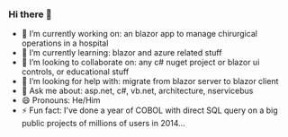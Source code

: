 ### Hi there 👋
- 🔭 I’m currently working on: an blazor app to manage chirurgical operations in a hospital
- 🌱 I’m currently learning: blazor and azure related stuff
- 👯 I’m looking to collaborate on: any c# nuget project or blazor ui controls, or educational stuff
- 🤔 I’m looking for help with: migrate from blazor server to blazor client
- 💬 Ask me about: asp.net, c#, vb.net, architecture, nservicebus
- 😄 Pronouns: He/Him
- ⚡ Fun fact: I've done a year of COBOL with direct SQL query on a big public projects of millions of users in 2014...
